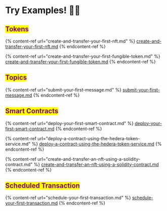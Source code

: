 # Try Examples! 👩‍💻

## <mark style="color:purple;">Tokens</mark>

{% content-ref url="create-and-transfer-your-first-nft.md" %}
[create-and-transfer-your-first-nft.md](create-and-transfer-your-first-nft.md)
{% endcontent-ref %}

{% content-ref url="create-and-transfer-your-first-fungible-token.md" %}
[create-and-transfer-your-first-fungible-token.md](create-and-transfer-your-first-fungible-token.md)
{% endcontent-ref %}

## <mark style="color:purple;">Topics</mark>

{% content-ref url="submit-your-first-message.md" %}
[submit-your-first-message.md](submit-your-first-message.md)
{% endcontent-ref %}

## <mark style="color:purple;">Smart Contracts</mark>

{% content-ref url="deploy-your-first-smart-contract.md" %}
[deploy-your-first-smart-contract.md](deploy-your-first-smart-contract.md)
{% endcontent-ref %}

{% content-ref url="deploy-a-contract-using-the-hedera-token-service.md" %}
[deploy-a-contract-using-the-hedera-token-service.md](deploy-a-contract-using-the-hedera-token-service.md)
{% endcontent-ref %}

{% content-ref url="create-and-transfer-an-nft-using-a-solidity-contract.md" %}
[create-and-transfer-an-nft-using-a-solidity-contract.md](create-and-transfer-an-nft-using-a-solidity-contract.md)
{% endcontent-ref %}

## <mark style="color:purple;">Scheduled Transaction</mark>

{% content-ref url="schedule-your-first-transaction.md" %}
[schedule-your-first-transaction.md](schedule-your-first-transaction.md)
{% endcontent-ref %}
